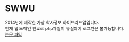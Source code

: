 # SWWU
2014년에 제작한 가상 학사정보 하이브리드앱입니다. <br/>
현재 웹 도메인 만료로 php파일이 유실되어 로그인은 불가능합니다. <br/>
[논문 파일](https://www.koreascience.or.kr/article/CFKO201523070249040.pdf)
